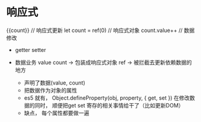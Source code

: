 # 响应式

{{count}} // 响应式更新
let count = ref(0)  // 响应式对象
count.value++ // 数据修改

- getter setter

- 数据业务 value count -> 包装成响应式对象 ref -> 被拦截去更新依赖数据的地方
  - 声明了数据(value, count)
  - 把数据作为对象的属性
  - es5 就有， Object.defineProperty(obj, property, {
    get,
    set 
  })  在修改数据的同时， 顺便把get set 寄存的相关事情给干了（比如更新DOM）
  - 缺点， 每个属性都要做一遍 



